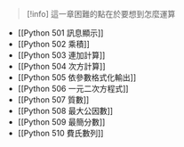>[!info]
>這一章困難的點在於要想到怎麼運算

- [[Python 501 訊息顯示]]
- [[Python 502 乘積]]
- [[Python 503 連加計算]]
- [[Python 504 次方計算]]
- [[Python 505 依參數格式化輸出]]
- [[Python 506 一元二次方程式]]
- [[Python 507 質數]]
- [[Python 508 最大公因數]]
- [[Python 509 最簡分數]]
- [[Python 510 費氏數列]]